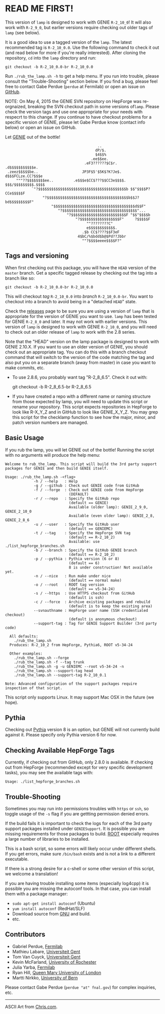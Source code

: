 # READ ME FIRST!

This version of `lamp` is designed to work with GENIE `R-2_10_0`! It will
also work with `R-2_9_0`, but earlier versions require checking out
older tags of `lamp` (see below).

It is a good idea to use a tagged version of the `lamp`. The latest
recommended tag is `R-2_10_0.0`. Use the following command to check
it out (and read below for more if you're really interested). After
cloning the repository, `cd` into the `lamp` directory and run:

    git checkout -b R-2_10_0.0-br R-2_10_0.0

Run `./rub_the_lamp.sh -h` to get a help menu. If you run into trouble,
please consult the "Trouble-Shooting" section below. If you find a 
bug, please feel free to contact Gabe Perdue (`perdue` at Fermilab)
or open an issue on [GitHub](https://github.com/GENIEMC/lamp).

NOTE: On May 4, 2015 the GENIE SVN repository on HepForge was 
re-orgnaized, breaking the SVN checkout path in some versions of`lamp`.
Please check the version tags and use one appropriate for your needs
with respecrt to this change. If you continue to have checkout problems
for a specific version of GENIE, please let Gabe Perdue know (contact
info below) or open an issue on GitHub.

Let [GENIE](http://genie.hepforge.org) out of the bottle!

                                              ..                               
                                             dP/$.                             
                                             $4$$%                             
                                           .ee$$ee.                            
                                        .eF3??????$C$r.        .d$$$$$$$$$$$e. 
     .zeez$$$$$be..                    JP3F$5'$5K$?K?Je$.     d$$$FCLze.CC?$$$e 
         """??$$$$$$$$ee..         .e$$$e$CC$???$$CC3e$$$$.  $$$/$$$$$$$$$.$$$$ 
                `"?$$$$$$$$$$$$$$$$$$$$$$$$$$$$$$$$$$$$$$$$b $$"$$$$P?CCe$$$$$F 
                     "?$$$$$$$$$$$$$$$$$$$$$$$$$$$$$$$$$$$$$b$$J?bd$$$$$$$$$F" 
                         "$$$$$$$$$$$$$$$$$$$$$$$$$$$$$$$$$$$$$d$$F"           
                            "?$$$$$$$$$$$$$$$$$$$$$$$$$$$$$$$$$$"...           
                                "?$$$$$$$$$$$$$$$$$$$$$$$$$F "$$"$$$$b         
                                    "?$$$$$$$$$$$$$$$$$$F"     ?$$$$$F         
                                         ""????????C"                          
                                         e$$$$$$$$$$$$.                        
                                       .$b CC$????$$F3eF                       
                                     4$bC/%$bdd$b@$Pd??Jbbr                    
                                       ""?$$$$eeee$$$$F?"                      

## Tags and versioning

When first checking out this package, you will have the `HEAD` version of the
`master` branch. Get a specific tagged release by checking out the tag into a
branch like so:

    git checkout -b R-2_10_0.0-br R-2_10_0.0

This will checkout _tag_ `R-2_10_0.0` into _branch_ `R-2_10_0.0-br`. You want to
checkout into a branch to avoid being in a "detached `HEAD`" state.

Check the [releases](https://github.com/GENIEMC/lamp/releases) page to be sure 
you are using a version of `lamp` that is appropriate for the version of GENIE
you want to use. `lamp` has been tested for GENIE `R-2_8_0` and later. It may
not work with earlier versions. This version of `lamp` is designed to work with
GENIE `R-2_10_0`, and you will need to check out an older release of `lamp` to
work with the 2.8 series.

Note that the "HEAD" version on the lamp package is designed to work with
GENIE 2.10.X. If you want to use an older version of GENIE, you should check
out an appropriate tag. You can do this with a branch checkout command that
will switch to the version of the code matching the tag and also put you on
a separate branch (away from master) in case you want to make commits, etc.

* To use 2.8.6, you probably want tag "R-2_8_6.5". Check it out with:

    git checkout -b R-2_8_6.5-br R-2_8_6.5

* If you have created a repo with a different name or naming structure from
those expected by lamp, you will need to update this script or rename your
repository. This script expects repositories in HepForge to look like 
R-X_Y_Z and in GitHub to look like GENIE_X_Y_Z. You may grep this script 
for the checklamp function to see how the major, minor, and patch version
numbers are managed.

## Basic Usage

If you rub the lamp, you will let GENIE out of the bottle! Running the script with 
no arguments will produce the help menu:

    Welcome to rub_the_lamp. This script will build the 3rd party support
    packages for GENIE and then build GENIE itself. 
    
    Usage: ./rub_the_lamp.sh -<flag>
                 -h / --help   : Help
                 -g / --github : Check out GENIE code from GitHub
                 -f / --forge  : Check out GENIE code from HepForge
                                 (DEFAULT)
                 -r / --repo   : Specify the GitHub repo
                                 (default == GENIE)
                                 Available (older lamp): GENIE_2_9_0, GENIE_2_10_0
                                 Available (even older lamp): GENIE_2_8, GENIE_2_8_6
                 -u / --user   : Specify the GitHub user
                                 (default == GENIEMC)
                 -t / --tag    : Specify the HepForge SVN tag
                                 (default == R-2_10_2)
                                 Available: use ./list_hepforge_branches.sh
                 -b / --branch : Specify the GitHub GENIE branch
                                 (default == R-2_10_2)
                 -p / --pythia : Pythia version (6 or 8)
                                 (default == 6)
                                 8 is under construction! Not available yet.
                 -n / --nice   : Run make under nice
                                 (default == normal make)
                 -o / --root   : ROOT tag version
                                 (default == v5-34-24)
                 -s / --https  : Use HTTPS checkout from GitHub
                                 (default is ssh)
                 -c / --force  : Archive existing packages and rebuild
                                 (default is to keep the existing area)
                 --svnauthname : HepForge user name (SSH credentialed checkout)
                                 (default is anonymous checkout)
                 --support-tag : Tag for GENIE Support Builder (3rd party code) 

      All defaults: 
        ./rub_the_lamp.sh
      Produces: R-2_10_2 from HepForge, Pythia6, ROOT v5-34-24
    
      Other examples: 
        ./rub_the_lamp.sh --forge
        ./rub_the_lamp.sh -f --tag trunk
        ./rub_the_lamp.sh -g -u GENIEMC --root v5-34-24 -n
        ./rub_the_lamp.sh --support-tag head
        ./rub_the_lamp.sh --support-tag R-2_10_0.1

    Note: Advanced configuration of the support packages require inspection of that script.

This script only supports Linux. It may support Mac OSX in the future (we hope).


## Pythia

Checking out [Pythia](http://home.thep.lu.se/~torbjorn/Pythia.html) version 8 is an option, 
but GENIE will not currently build against it. Please specify only Pythia version 6 for now.


## Checking Available HepForge Tags

Currently, if checking out from GitHub, only 2.8.0 is available. If checking out from
HepForge (recommended except for very specific development tasks), you may see the 
available tags with:

    Usage: ./list_hepforge_branches.sh


## Trouble-Shooting

Sometimes you may run into permissions troubles with `https` or `ssh`, so toggle usage
of the `-s` flag if you are gettting permission denied errors.

If the build fails it is important to check the logs for each of the 3rd party
support packages installed under `GENIESupport`. It is possible you are 
missing requirements for those packages to build. [ROOT](http://root.cern.ch/drupal/)
especially requires a large number of libraries to be installed.

This is a bash script, so some errors will likely occur under different shells. If 
you get errors, make sure `/bin/bash` exists and is not a link to a different executable.

If there is a strong desire for a c-shell or some other version of this script, 
we welcome a translation!

If you are having trouble installing some items (especially log4cpp) it
is possible you are missing the autoconf tools. In that case, you can
install them with a package manager:

* `sudo apt-get install autoconf` (Ubuntu)
* `yum install autoconf` (RedHat/SLF)
* Download source from [GNU](http://ftp.gnu.org/gnu/autoconf/) and build.
* etc.

## Contributors

* Gabriel Perdue,  [Fermilab](http://www.fnal.gov)
* Mathieu Labare,  [Universiteit Gent](http://www.ugent.be)
* Tom Van Cuyck,   [Universiteit Gent](http://www.ugent.be)
* Kevin McFarland, [University of Rochester](http://www.rochester.edu)
* Julia Yarba,     [Fermilab](http://www.fnal.gov)
* Ryan Hill,       [Queen Mary University of London](http://www.qmul.ac.uk)
* Martti Nirkko,   [University of Bern](http://www.unibe.ch)

Please contact Gabe Perdue (`perdue "at" fnal.gov`) for complex inquiries, etc.

---
ASCII Art from [Chris.com](http://www.chris.com/ascii/index.php?art=movies/aladdin).

